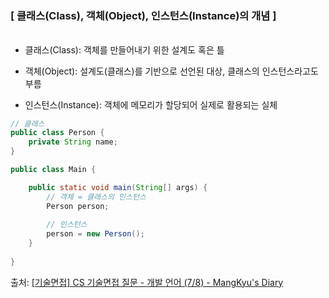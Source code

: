 ### [ 클래스(Class), 객체(Object), 인스턴스(Instance)의 개념 ]

###### 

- 클래스(Class): 객체를 만들어내기 위한 설계도 혹은 틀
  
  
- 객체(Object): 설계도(클래스)를 기반으로 선언된 대상, 클래스의 인스턴스라고도 부름
  
  
- 인스턴스(Instance): 객체에 메모리가 할당되어 실제로 활용되는 실체



```java
// 클래스
public class Person {
    private String name;
}

public class Main {

    public static void main(String[] args) {
        // 객체 = 클래스의 인스턴스
        Person person;
        
        // 인스턴스
        person = new Person();
    }
    
}
```

출처: [[기술면접] CS 기술면접 질문 - 개발 언어 (7/8) - MangKyu's Diary](https://mangkyu.tistory.com/94)
